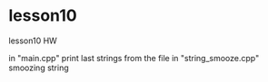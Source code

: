 # lesson10
lesson10 HW

in "main.cpp" print last strings from the file
in "string_smooze.cpp" smoozing string
